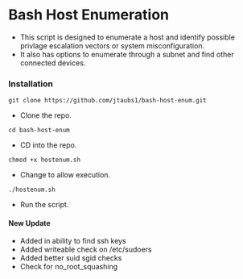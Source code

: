 # Bash Host Enumeration
- This script is designed to enumerate a host and identify possible privlage escalation vectors or system misconfiguration.
- It also has options to enumerate through a subnet and find other connected devices.
### Installation
```
git clone https://github.com/jtaubs1/bash-host-enum.git
```
- Clone the repo.
```
cd bash-host-enum
```
- CD into the repo.
```
chmod +x hostenum.sh
```
- Change to allow execution.
```
./hostenum.sh
```
- Run the script.

#### New Update
- Added in ability to find ssh keys
- Added writeable check on /etc/sudoers
- Added better suid sgid checks
- Check for no_root_squashing
